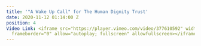 ```yaml
---
title: '"A Wake Up Call" for The Human Dignity Trust'
date: 2020-11-12 01:14:00 Z
position: 4
Video Link: <iframe src="https://player.vimeo.com/video/377610592" width="640" height="360"
  frameborder="0" allow="autoplay; fullscreen" allowfullscreen></iframe>
---
```


